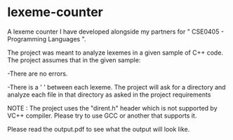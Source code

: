 # lexeme-counter
A lexeme counter I have developed alongside my partners for " CSE0405 - Programming Languages ".

The project was meant to analyze lexemes in a given sample of C++ code. 
The project assumes that in the given sample:
  
  -There are no errors.
  
  -There is a ' ' between each lexeme.
The project will ask for a directory and analyze each file in that directory as asked in the project requirements

NOTE : The project uses the "dirent.h" header which is not supported by VC++ compiler. Please try to use GCC or another that supports it.

Please read the output.pdf to see what the output will look like.
